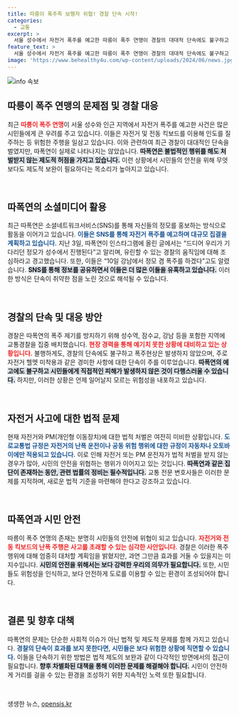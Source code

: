 ```yaml
---
title: 따릉이 폭주족 보행자 위협! 경찰 단속 시작!
categories:
  - 교통
excerpt: >
  서울 성수에서 자전거 폭주를 예고한 따릉이 폭주 연맹이 경찰의 대대적 단속에도 불구하고 나타나지 않아 긴장감이 고조됐다. 이들은 SNS를 통해 위험한 주행을 자랑하며 사회적 논란을 일으키고 있핬고, 법적 처벌 공백에 대한 요구가 커지고 있다.
feature_text: >
  서울 성수에서 자전거 폭주를 예고한 따릉이 폭주 연맹이 경찰의 대대적 단속에도 불구하고 나타나지 않아 긴장감이 고조됐다. 이들은 SNS를 통해 위험한 주행을 자랑하며 사회적 논란을 일으키고 있핬고, 법적 처벌 공백에 대한 요구가 커지고 있다.
image: 'https://www.behealthy4u.com/wp-content/uploads/2024/06/news.jpg'
---
```


<p><img src="https://www.behealthy4u.com/wp-content/uploads/2024/06/news.jpg" alt="info 속보" /></p>

<h2 data-ke-size="size26">따릉이 폭주 연맹의 문제점 및 경찰 대응</h2>

<p data-ke-size="size16">최근 <b><span style="color: #ee2323;">따릉이 폭주 연맹</span></b>이 서울 성수와 인근 지역에서 자전거 폭주를 예고한 사건은 많은 시민들에게 큰 우려를 주고 있습니다. 이들은 자전거 및 전동 킥보드를 이용해 인도를 질주하는 등 위험한 주행을 일삼고 있습니다. 이와 관련하여 최근 경찰이 대대적인 단속을 벌였지만, 따폭연이 실제로 나타나지는 않았습니다. <b><span style="background-color: #21538527;">따폭연은 불법적인 행위를 해도 처벌받지 않는 제도적 허점을 가지고 있습니다.</span></b> 이런 상황에서 시민들의 안전을 위해 무엇보다도 제도적 보완이 필요하다는 목소리가 높아지고 있습니다.</p>

<p data-ke-size="size16">&nbsp;</p>

<h2 data-ke-size="size26">따폭연의 소셜미디어 활용</h2>

<p data-ke-size="size16">최근 따폭연은 소셜네트워크서비스(SNS)를 통해 자신들의 정모를 홍보하는 방식으로 활동을 이어가고 있습니다. <b><span style="color: #1a5490;">이들은 SNS를 통해 자전거 폭주를 예고하며 대규모 집결을 계획하고 있습니다.</span></b> 지난 3일, 따폭연이 인스타그램에 올린 글에서는 “드디어 우리가 기다리던 정모가 성수에서 진행된다”고 알리며, 유린할 수 있는 경찰의 움직임에 대해 조심하라고 경고했습니다. 또한, 이들은 “10일 강남에서 정모 겸 폭주를 하겠다”고도 알렸습니다. <b><span style="background-color: #21538527;">SNS를 통해 정보를 공유하면서 이들은 더 많은 이들을 유혹하고 있습니다.</span></b> 이러한 방식은 단속이 취약한 점을 노린 것으로 해석될 수 있습니다.</p>

<p data-ke-size="size16">&nbsp;</p>

<h2 data-ke-size="size26">경찰의 단속 및 대응 방안</h2>

<p data-ke-size="size16">경찰은 따폭연의 폭주 제기를 방지하기 위해 성수역, 잠수교, 강남 등을 포함한 지역에 교통경찰을 집중 배치했습니다. <b><span style="color: #ee2323;">현장 경력을 통해 예기치 못한 상황에 대비하고 있는 상황입니다.</span></b> 불행하게도, 경찰의 단속에도 불구하고 폭주현상은 발생하지 않았으며, 주로 자전거 헬멧 미착용과 같은 경미한 사항에 대한 단속이 주를 이루었습니다. <b><span style="background-color: #21538527;">따폭연의 예고에도 불구하고 시민들에게 직접적인 피해가 발생하지 않은 것이 다행스러울 수 있습니다.</span></b> 하지만, 이러한 상황은 언제 일어날지 모르는 위험성을 내포하고 있습니다.</p>

<p data-ke-size="size16">&nbsp;</p>

<h2 data-ke-size="size26">자전거 사고에 대한 법적 문제</h2>

<p data-ke-size="size16">현재 자전거와 PM(개인형 이동장치)에 대한 법적 처벌은 여전히 미비한 상황입니다. <b><span style="color: #1a5490;">도로교통법 규정은 자전거의 난폭 운전이나 공동 위험 행위에 대한 규정이 자동차나 오토바이에만 적용되고 있습니다.</span></b> 이로 인해 자전거 또는 PМ 운전자가 법적 처벌을 받지 않는 경우가 많아, 시민의 안전을 위협하는 행위가 이어지고 있는 것입니다. <b><span style="background-color: #21538527;">따폭연과 같은 집단이 존재하는 동안, 관련 법률의 정비는 필수적입니다.</span></b> 교통 전문 변호사들은 이러한 문제를 지적하며, 새로운 법적 기준을 마련해야 한다고 강조하고 있습니다.</p>

<p data-ke-size="size16">&nbsp;</p>

<h2 data-ke-size="size26">따폭연과 시민 안전</h2>

<p data-ke-size="size16">따릉이 폭주 연맹의 존재는 분명히 시민들의 안전에 위협이 되고 있습니다. <b><span style="color: #ee2323;">자전거와 전동 킥보드의 난폭 주행은 사고를 초래할 수 있는 심각한 사안입니다.</span></b> 경찰은 이러한 폭주행위에 대해 엄중히 대처할 계획임을 밝혔지만, 과연 그만큼 효과를 거둘 수 있을지는 미지수입니다. <b><span style="background-color: #21538527;">시민의 안전을 위해서는 보다 강력한 우리의 의무가 필요합니다.</span></b> 또한, 시민들도 위험성을 인식하고, 보다 안전하게 도로를 이용할 수 있는 환경이 조성되어야 합니다.</p>

<p data-ke-size="size16">&nbsp;</p>

<h2 data-ke-size="size26">결론 및 향후 대책</h2>

<p data-ke-size="size16">따폭연의 문제는 단순한 사회적 이슈가 아닌 법적 및 제도적 문제를 함께 가지고 있습니다. <b><span style="color: #1a5490;">경찰의 단속이 효과를 보지 못한다면, 시민들은 보다 위험한 상황에 직면할 수 있습니다.</span></b> 이들을 단속하기 위한 방법은 법적 제도의 보완과 같이 다각적인 방면에서의 접근이 필요합니다. <b><span style="background-color: #21538527;">향후 차별화된 대책을 통해 이러한 문제를 해결해야 합니다.</span></b> 시민이 안전하게 거리를 걸을 수 있는 환경을 조성하기 위한 지속적인 노력 또한 필요합니다.</p> 

<p data-ke-size="size16">&nbsp;</p>
생생한 뉴스, <a href="https://opensis.kr" rel="dofollow">opensis.kr</a>


